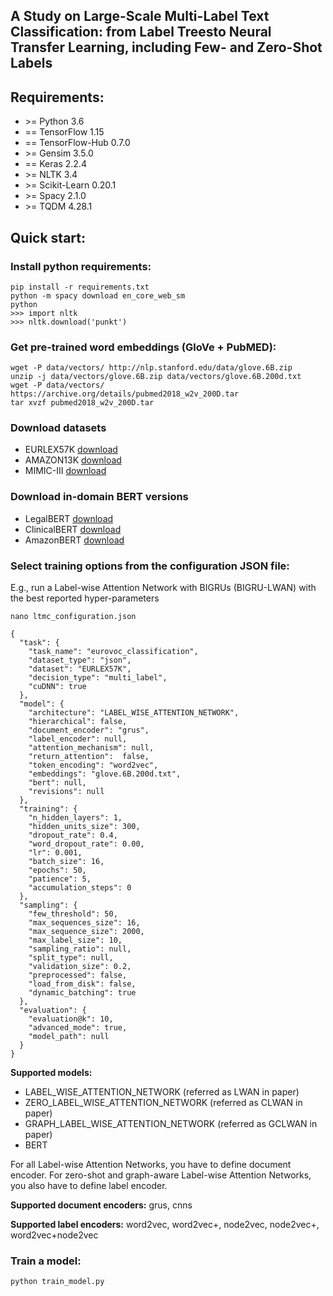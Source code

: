 ## A Study on Large-Scale Multi-Label Text Classification: from Label Treesto Neural Transfer Learning, including Few- and Zero-Shot Labels

## Requirements:

* \>= Python 3.6
* == TensorFlow 1.15
* == TensorFlow-Hub 0.7.0
* \>= Gensim 3.5.0
* == Keras 2.2.4
* \>= NLTK 3.4
* \>= Scikit-Learn 0.20.1
* \>= Spacy 2.1.0
* \>= TQDM 4.28.1

## Quick start:

### Install python requirements:

```
pip install -r requirements.txt
python -m spacy download en_core_web_sm
python
>>> import nltk
>>> nltk.download('punkt')
```

### Get pre-trained word embeddings (GloVe + PubMED):

```
wget -P data/vectors/ http://nlp.stanford.edu/data/glove.6B.zip
unzip -j data/vectors/glove.6B.zip data/vectors/glove.6B.200d.txt
wget -P data/vectors/ https://archive.org/details/pubmed2018_w2v_200D.tar
tar xvzf pubmed2018_w2v_200D.tar
```

### Download datasets 

* EURLEX57K [download](http://nlp.cs.aueb.gr/software_and_datasets/EURLEX57K/datasets.zip)
* AMAZON13K [download](https://drive.google.com/open?id=0B3lPMIHmG6vGYm9abnAzTU1XaTQ)
* MIMIC-III [download](https://mimic.physionet.org)

### Download in-domain BERT versions

* LegalBERT [download](legalbert.tar.gz)
* ClinicalBERT [download](https://www.dropbox.com/s/8armk04fu16algz/pretrained_bert_tf.tar.gz?dl=1)
* AmazonBERT [download](amazonbert.tar.gz)

### Select training options from the configuration JSON file:

E.g., run a Label-wise Attention Network with BIGRUs (BIGRU-LWAN) with the best reported hyper-parameters

```
nano ltmc_configuration.json

{
  "task": {
    "task_name": "eurovoc_classification",
    "dataset_type": "json",
    "dataset": "EURLEX57K",
    "decision_type": "multi_label",
    "cuDNN": true
  },
  "model": {
    "architecture": "LABEL_WISE_ATTENTION_NETWORK",
    "hierarchical": false,
    "document_encoder": "grus",
    "label_encoder": null,
    "attention_mechanism": null,
    "return_attention":  false,
    "token_encoding": "word2vec",
    "embeddings": "glove.6B.200d.txt",
    "bert": null,
    "revisions": null
  },
  "training": {
    "n_hidden_layers": 1,
    "hidden_units_size": 300,
    "dropout_rate": 0.4,
    "word_dropout_rate": 0.00,
    "lr": 0.001,
    "batch_size": 16,
    "epochs": 50,
    "patience": 5,
    "accumulation_steps": 0
  },
  "sampling": {
    "few_threshold": 50,
    "max_sequences_size": 16,
    "max_sequence_size": 2000,
    "max_label_size": 10,
    "sampling_ratio": null,
    "split_type": null,
    "validation_size": 0.2,
    "preprocessed": false,
    "load_from_disk": false,
    "dynamic_batching": true
  },
  "evaluation": {
    "evaluation@k": 10,
    "advanced_mode": true,
    "model_path": null
  }
}

```

**Supported models:** 
* LABEL_WISE_ATTENTION_NETWORK (referred as LWAN in paper)
* ZERO_LABEL_WISE_ATTENTION_NETWORK (referred as CLWAN in paper)
* GRAPH_LABEL_WISE_ATTENTION_NETWORK (referred as GCLWAN in paper)
* BERT

For all Label-wise Attention Networks, you have to define document encoder.
For zero-shot and graph-aware Label-wise Attention Networks, you also have to define label encoder.

**Supported document encoders:** grus, cnns

**Supported label encoders:** word2vec, word2vec+, node2vec, node2vec+, word2vec+node2vec

### Train a model:

```
python train_model.py
```

